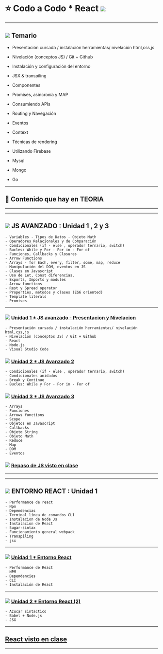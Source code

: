# :star: Codo a Codo * React <img src="https://img.icons8.com/officel/24/000000/react.png"/>

---

## <img src="https://img.icons8.com/external-xnimrodx-lineal-xnimrodx/32/000000/external-agenda-job-amp-resume-xnimrodx-lineal-xnimrodx.png"/> Temario

- Presentación cursada / instalación herramientas/ nivelación html,css,js

- Nivelación (conceptos JS) / Git + Github

- Instalación y configuración del entorno

- JSX & transpiling

- Componentes

- Promises, asincronía y MAP

- Consumiendo APIs

- Routing y Navegación

- Eventos

- Context

- Técnicas de rendering

- Utilizando Firebase

- Mysql

- Mongo

- Go

---

## :book: Contenido que hay en TEORIA


---
---

## <img src="https://img.icons8.com/emoji/24/000000/check-mark-button-emoji.png"/> JS AVANZADO : Unidad 1 , 2 y 3

```
- Variables - Tipos de Datos - Objeto Math 
- Operadores Relacionales y de Comparación 
- Condicionales (if - else , operador ternario, switch)
- Bucles: While y For - For in - For of
- Funciones, Callbacks y Closures
- Arrow Functions
- Arrays - for Each, every, filter, some, map, reduce
- Manipulación del DOM, eventos en JS
- Clases en Javascript
- Uso de Let, Const diferencias.
- Exports, Imports y modules
- Arrow functions
- Rest y Spread operator
- Properties, métodos y clases (ES6 oriented)
- Template literals
- Promises
```

---

### <img src="https://img.icons8.com/emoji/24/000000/check-mark-button-emoji.png"/> [Unidad 1 * JS avanzado - Presentacion y Nivelacion](https://github.com/eugenia1984/react-varios-cursos/blob/main/04_codo_a_codo_react/teoria/presentacion_nivelacion.md)

```
- Presentación cursada / instalación herramientas/ nivelación html,css,js
- Nivelación (conceptos JS) / Git + Github
- React
- Node.js
- Visual Studio Code
```


### <img src="https://img.icons8.com/emoji/24/000000/check-mark-button-emoji.png"/> [Unidad 2 * JS Avanzado 2](https://github.com/eugenia1984/react-varios-cursos/blob/main/04_codo_a_codo_react/teoria/js-avanzado-2.md)

```
- Condicionales (if - else , operador ternario, switch)
- Condicionales anidados
- Break y Continue
- Bucles: While y For - For in - For of
```

### <img src="https://img.icons8.com/emoji/24/000000/check-mark-button-emoji.png"/> [Unidad 3 * JS Avanzado 3](https://github.com/eugenia1984/react-varios-cursos/blob/main/04_codo_a_codo_react/teoria/unidad3.md)
```
- Arrays
- Funciones
- Arrows functions
- Scope
- Objetos en Javascript
- Callbacks
- Objeto String
- Objeto Math
- Reduce
- Map
- DOM
- Eventos
```

### <img src="https://img.icons8.com/emoji/24/000000/check-mark-button-emoji.png"/> [Repaso de JS visto en clase](https://github.com/eugenia1984/react-varios-cursos/tree/main/04_codo_a_codo_react/teoria/repaso_js)

---
---

## <img src="https://img.icons8.com/emoji/24/000000/check-mark-button-emoji.png"/> ENTORNO REACT : Unidad 1

```
- Performance de react
- Npm
- Dependencias
- Terminal línea de comandos CLI
- Instalacion de Node Js
- Instalacion de React
- Sugar-sintax
- Funcionamiento general webpack
- Transpiling
- jsx
```

---

### <img src="https://img.icons8.com/emoji/24/000000/check-mark-button-emoji.png"/> [Unidad 1 * Entorno React](https://github.com/eugenia1984/react-varios-cursos/blob/main/04_codo_a_codo_react/teoria/unidad1_entorno_react.md)

```
- Performance de React
- NPM
- Dependencies
- CLI
- Instalación de React
```

---

### <img src="https://img.icons8.com/emoji/24/000000/check-mark-button-emoji.png"/> [Unidad 2 * Entorno React (2)](https://github.com/eugenia1984/react-varios-cursos/blob/main/04_codo_a_codo_react/teoria/unidad2_entorno_react_2.md)

```
- Azucar sintactico
- Babel + Node.js
- JSX
```

---

## [React visto en clase](https://github.com/eugenia1984/react-varios-cursos/tree/main/04_codo_a_codo_react/teoria/react-visto-en-clase)

---

